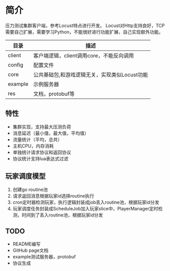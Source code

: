 # 简介

压力测试集群客户端，参考Locust特点进行开发。 Locust对Http支持良好，TCP需要自己扩展，需要学习Python，不能很好进行功能扩展，自己实现额外功能。

| 目录      | 描述                         |
|---------|----------------------------|
| client  | 客户端逻辑，client调用core，不能反向调用  |
| config  | 配置文件                       |
| core    | 公共基础包,和游戏逻辑无关，实现类似Locust功能 |
| example | 示例服务器                      |
| res     | 文档，protobuf等               |

## 特性

* 集群实现，支持最大压测负荷
* 消息延迟（最小值，最大值，平均值）
* 流量统计（平均，总共）
* 主机CPU，内存消耗
* 单独统计请求协议和返回协议
* 协议统计支持lua表达式过滤

## 玩家调度模型

1. 创建go routine池
2. 请求返回消息根据玩家id选择routine执行
3. cron定时器检测玩家，执行逻辑封装成job丢入routine池，根据玩家id分发
4. 玩家调度任务封装成ScheduleJob加入玩家slice中，PlayerManager定时检测，时间到了丢入routine池，根据玩家id分发

## TODO
* README编写
* GitHub page文档
* example测试服务器，protobuf
* 协议生成



